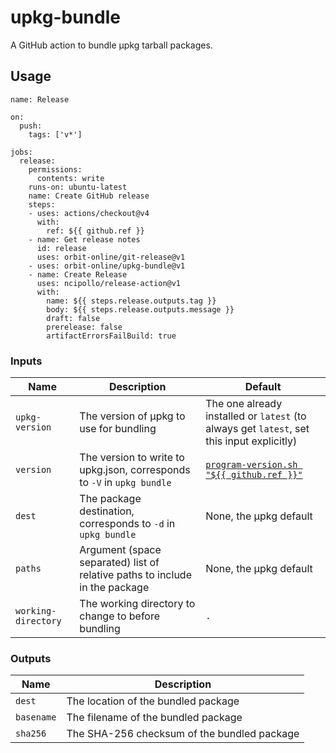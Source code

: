 # upkg-bundle

A GitHub action to bundle μpkg tarball packages.

## Usage

```
name: Release

on:
  push:
    tags: ['v*']

jobs:
  release:
    permissions:
      contents: write
    runs-on: ubuntu-latest
    name: Create GitHub release
    steps:
    - uses: actions/checkout@v4
      with:
        ref: ${{ github.ref }}
    - name: Get release notes
      id: release
      uses: orbit-online/git-release@v1
    - uses: orbit-online/upkg-bundle@v1
    - name: Create Release
      uses: ncipollo/release-action@v1
      with:
        name: ${{ steps.release.outputs.tag }}
        body: ${{ steps.release.outputs.message }}
        draft: false
        prerelease: false
        artifactErrorsFailBuild: true
```

### Inputs

| Name                | Description                                                                 | Default                                                                                     |
| ------------------- | --------------------------------------------------------------------------- | ------------------------------------------------------------------------------------------- |
| `upkg-version`      | The version of μpkg to use for bundling                                     | The one already installed or `latest` (to always get `latest`, set this input explicitly)   |
| `version`           | The version to write to upkg.json, corresponds to `-V` in `upkg bundle`     | [`program-version.sh "${{ github.ref }}"`](https://github.com/orbit-online/program-version) |
| `dest`              | The package destination, corresponds to `-d` in `upkg bundle`               | None, the μpkg default                                                                      |
| `paths`             | Argument (space separated) list of relative paths to include in the package | None, the μpkg default                                                                      |
| `working-directory` | The working directory to change to before bundling                          | `.`                                                                                         |

### Outputs

| Name       | Description                                 |
| ---------- | ------------------------------------------- |
| `dest`     | The location of the bundled package         |
| `basename` | The filename of the bundled package         |
| `sha256`   | The SHA-256 checksum of the bundled package |
